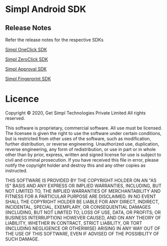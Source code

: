 # Simpl Android SDK

## Release Notes
Refer the release notes for the respective SDKs

  [Simpl OneClick SDK](./com/simpl/android/sdk/changelog.md)

  [Simpl ZeroClick SDK](./com/simpl/android/zeroClicksdk/changelog.md)

  [Simpl Approval SDK](./com/simpl/android/approvalSDK/changelog.md)

  [Simpl Fingerprint SDK](./com/simpl/android/fingerprintSDK/changelog.md)

# Licence
Copyright © 2020, Get Simpl Technologies Private Limited
All rights reserved.

This software is proprietary, commercial software. All use must be licensed. The licensee is given the right to use the software under certain conditions, but is restricted from other uses of the software, such as modification, further distribution, or reverse engineering. Unauthorized use, duplication, reverse engineering, any form of redistribution, or use in part or in whole other than by prior, express, written and signed license for use is subject to civil and criminal prosecution. If you have received this file in error, please notify the copyright holder and destroy this and any other copies as instructed.

THIS SOFTWARE IS PROVIDED BY THE COPYRIGHT HOLDER ON AN "AS IS" BASIS AND ANY EXPRESS OR IMPLIED WARRANTIES, INCLUDING, BUT NOT LIMITED TO, THE IMPLIED WARRANTIES OF MERCHANTABILITY AND FITNESS FOR A PARTICULAR PURPOSE ARE DISCLAIMED. IN NO EVENT SHALL THE COPYRIGHT HOLDER BE LIABLE FOR ANY DIRECT, INDIRECT, INCIDENTAL, SPECIAL, EXEMPLARY, OR CONSEQUENTIAL DAMAGES (INCLUDING, BUT NOT LIMITED TO, LOSS OF USE, DATA, OR PROFITS; OR BUSINESS INTERRUPTION) HOWEVER CAUSED, AND ON ANY THEORY OF LIABILITY, WHETHER IN CONTRACT, STRICT LIABILITY, OR TORT (INCLUDING NEGLIGENCE OR OTHERWISE) ARISING IN ANY WAY OUT OF THE USE OF THIS SOFTWARE, EVEN IF ADVISED OF THE POSSIBILITY OF SUCH DAMAGE.
